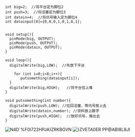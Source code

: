 ```
int big=2;  //将平台定为脚位2
int push=3;  //将活塞定为脚位3
int datain=4;  //将讯号输入定为脚位4
int datainput[8]={0,0,0,1,0,1,0,1};


void setup(){
  pinMode(big, OUTPUT);
  pinMode(push, OUTPUT);
  pinMode(datain, OUTPUT);
}

void loop(){
  digitalWrite(big,LOW);  //先放下平台
    
    for (int i=0;i<8;i++){
       putsomething(datainput[i]);
  }
  digitalWrite(big,HIGH);   //将平台往上推
}

void putsomething(int number){
  digitalWrite(push,LOW); //拉回活塞，等讯号放上去
  digitalWrite(datain,number); //资料放上数字
  digitalWrite(push,HIGH);  //放好讯号，推出去
}
```
![N4D`%F0I722HPJA)ZRKBGVN](https://user-images.githubusercontent.com/128923556/228825327-fd249b24-e694-4082-ba3a-61d2c52d6c34.png)
![}ZVET$A0ER PP@$ABI8L8JI](https://user-images.githubusercontent.com/128923556/228825505-cc2bc54e-c1f6-49d9-826d-f9fad78fd4f9.png)
